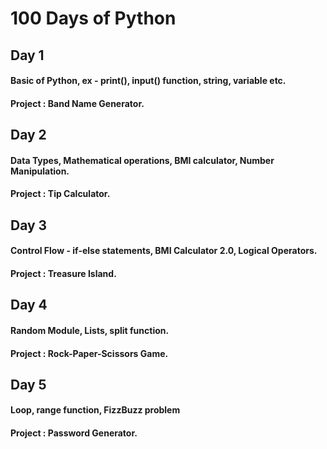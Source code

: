 # 100 Days of Python

## Day 1

#### Basic of Python, ex - print(), input() function, string, variable etc.
#### Project : Band Name Generator.

## Day 2

#### Data Types, Mathematical operations, BMI calculator, Number Manipulation.
#### Project : Tip Calculator.

## Day 3

#### Control Flow - if-else statements, BMI Calculator 2.0, Logical Operators.
#### Project : Treasure Island.

## Day 4

#### Random Module, Lists, split function.
#### Project : Rock-Paper-Scissors Game.

## Day 5

#### Loop, range function, FizzBuzz problem
#### Project : Password Generator.

